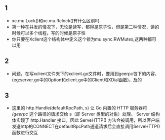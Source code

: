 ## 1
- xc.mu.Lock()和xc.mu.Rclock()有什么区别吗
- 第一种在并发的情况下，无论是读写，都得是原子性，但是第二种情况，读的时候可以多个线程，写的时候是原子性
- 你只要在Xclient这个结构体中定义这个锁为mu sync.RWMutex,这两种都可以用
## 2
- 问题，在写xclient文件夹下的xclient.go文件时，要用到geerpc包下的内容，(eg:server.go中的Option和client.go中的Client和XDial函数)，及的
## 3
- 这里的 http.Handle(defaultRpcPath, s) 让 Go 内置的 HTTP 服务器将 /_geerpc_ 这个路径的请求交给 s（即 Server 类型的对象）处理。
Server 结构体实现了 http.Handler 接口，因此 ServeHTTP() 方法会被调用，所以客户端发送http的CONNECT在defaultRpcPath通道请求后会直接调用ServeHTTP()函数进行交互